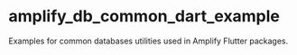 # amplify_db_common_dart_example

Examples for common databases utilities used in Amplify Flutter packages.
